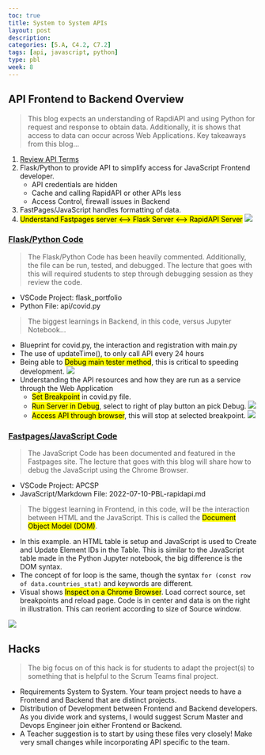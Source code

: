 ```yaml
---
toc: true
title: System to System APIs
layout: post
description: 
categories: [5.A, C4.2, C7.2]
tags: [api, javascript, python]
type: pbl
week: 8
---
```


## API Frontend to Backend Overview
> This blog expects an understanding of RapdiAPI and using Python for request and response to obtain data.  Additionally, it is shows that access to data can occur across Web Applications. Key takeaways from this blog...
1. [Review API Terms](https://www.techfunnel.com/information-technology/application-programming-interface/)
2. Flask/Python to provide API to simplify access for JavaScript Frontend developer.  
    - API credentials are hidden
    - Cache and calling RapidAPI or other APIs less
    - Access Control, firewall issues in Backend
3. FastPages/JavaScript handles formatting of data.
4. <mark>Understand Fastpages server <--> Flask Server <--> RapidAPI Server</mark>
![]({{site.baseurl}}/images/api.webp)


### [Flask/Python Code](https://github.com/nighthawkcoders/flask_portfolio/blob/main/api/covid.py)
> The Flask/Python Code has been heavily commented.  Additionally, the file can be run, tested, and debugged.  The lecture that goes with this will required students to step through debugging session as they review the code.
- VSCode Project: flask_portfolio
- Python File: api/covid.py

> The biggest learnings in Backend, in this code, versus Jupyter Notebook...
- Blueprint for covid.py, the interaction and registration with main.py
- The use of updateTime(), to only call API every 24 hours
- Being able to <mark>Debug main tester method</mark>, this is critical to speeding development.
![]({{site.baseurl}}/images/debug_tester.png)
- Understanding the API resources and how they are run as a service through the Web Application
    - <mark>Set Breakpoint</mark> in covid.py file.  
    - <mark>Run Server in Debug</mark>, select to right of play button an pick Debug.
    ![]({{site.baseurl}}/images/debug_server.png)
    - <mark>Access API through browser</mark>, this will stop at selected breakpoint.
    ![]({{site.baseurl}}/images/debug_python_api.png)



### [Fastpages/JavaScript Code](https://raw.githubusercontent.com/nighthawkcoders/APCSP/master/_posts/2022-07-10-PBL-rapidapi.md)
> The JavaScript Code has been documented and featured in the Fastpages site.  The lecture that goes with this blog will share how to debug the JavaScript using the Chrome Browser.
- VSCode Project: APCSP
- JavaScript/Markdown File: 2022-07-10-PBL-rapidapi.md

> The biggest learning in Frontend, in this code, will be the interaction between HTML and the JavaScript.  This is called the <mark>Document Object Model (DOM)</mark>. 
- In this example. an HTML table is setup and JavaScript is used to Create and Update Element IDs in the Table.  This is similar to the JavaScript table made in the Python Jupyter notebook, the big difference is the DOM syntax.
- The concept of for loop is the same, though the syntax ```for (const row of data.countries_stat)``` and keywords are different.   
- Visual shows <mark>Inspect on a Chrome Browser</mark>.  Load correct source, set breakpoints and reload page.  Code is in center and data is on the right in illustration.  This can reorient according to size of Source window.

![]({{site.baseurl}}/images/inspect.png)


## Hacks
> The big focus on of this hack is for students to adapt the project(s) to something that is helpful to the Scrum Teams final project.  
- Requirements System to System.  Your team project needs to have a Frontend and Backend that are distinct projects.
- Distribution of Development between Frontend and Backend developers.  As you divide work and systems, I would suggest Scrum Master and Devops Engineer join either Frontend or Backend.
- A Teacher suggestion is to start by using these files very closely!  Make very small changes while incorporating API specific to the team.